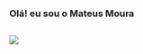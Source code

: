 ### Olá! eu sou o Mateus Moura

##
  
<div>
  <a href="https://www.linkedin.com/in/theuz1nh0/" target="_blank"><img src="https://img.shields.io/badge/-LinkedIn-%230077B5?style=for-the-badge&logo=linkedin&logoColor=white"></a>
</div>

##
